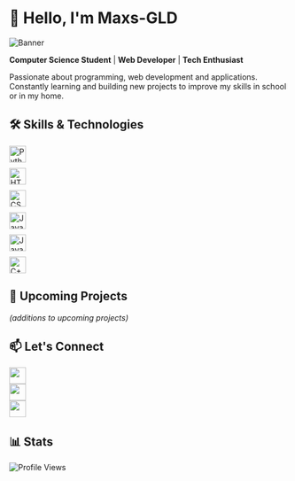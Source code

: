 # 👋 Hello, I'm Maxs-GLD 

![Banner](https://img.freepik.com/photos-premium/fond-technologie-abstrait-code-programmation-developpeur-logiciels-script-informatique_34663-31.jpg)

**Computer Science Student** | **Web Developer** | **Tech Enthusiast**

Passionate about programming, web development and applications. Constantly learning and building new projects to improve my skills in school or in my home.

## 🛠 Skills & Technologies

<div style="display: flex; flex-direction: column; gap: 10px;">
  <div><img src="https://www.python.org/static/img/python-logo.png" height="30" alt="Python"></div>
  <div><img src="https://upload.wikimedia.org/wikipedia/commons/6/61/HTML5_logo_and_wordmark.svg" height="30" alt="HTML5"></div>
  <div><img src="https://upload.wikimedia.org/wikipedia/commons/d/d5/CSS3_logo_and_wordmark.svg" height="30" alt="CSS3"></div>
  <div><img src="https://upload.wikimedia.org/wikipedia/commons/9/99/Unofficial_JavaScript_logo_2.svg" height="30" alt="JavaScript"></div>
  <div><img src="https://upload.wikimedia.org/wikipedia/fr/2/2e/Java_Logo.svg" height="30" alt="Java"></div>
  <div><img src="https://upload.wikimedia.org/wikipedia/commons/1/18/ISO_C%2B%2B_Logo.svg" height="30" alt="C++"></div>
</div>

## 🚀 Upcoming Projects

*(additions to upcoming projects)*

## 📫 Let's Connect

[<img src="https://cdn-icons-png.flaticon.com/512/124/124021.png" width="30">](https://twitter.com/max49x2)\
[<img src="https://upload.wikimedia.org/wikipedia/commons/a/a5/Instagram_icon.png" width="30">](https://www.instagram.com/maxs_gld/)\
[<img src="https://cdn-icons-png.flaticon.com/512/25/25231.png" width="30">](https://github.com/maxs-gld)

## 📊 Stats

![Profile Views](https://profile-counter.glitch.me/maxs-gld/count.svg)
